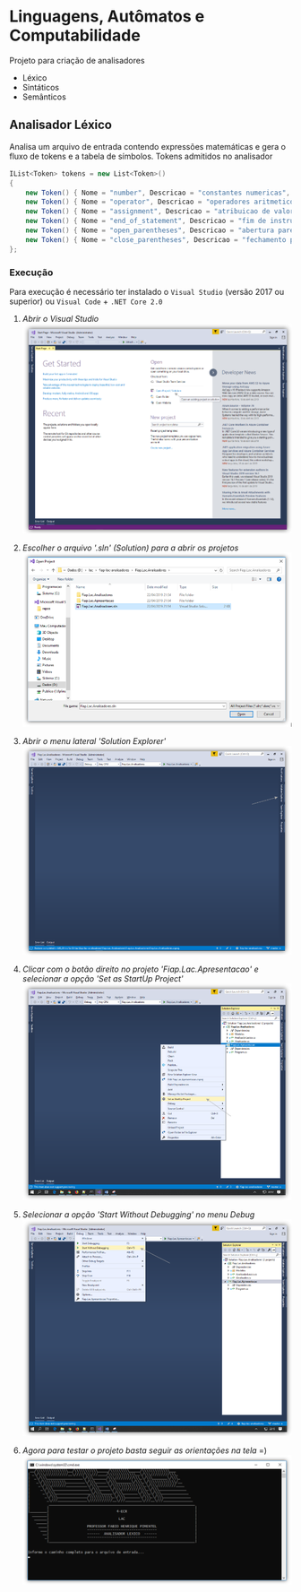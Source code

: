 # Linguagens, Autômatos e Computabilidade
Projeto para criação de analisadores
 - Léxico
 - Sintáticos
 - Semânticos

## Analisador Léxico
Analisa um arquivo de entrada contendo expressões matemáticas e gera o fluxo de tokens e a tabela de símbolos. Tokens admitidos no analisador 
```c#
IList<Token> tokens = new List<Token>()
{
	new Token() { Nome = "number", Descricao = "constantes numericas", Padrao = new Regex("[0-9]"), DeveEstarTabelaSimbolos = true },
	new Token() { Nome = "operator", Descricao = "operadores aritmeticos", Padrao = new Regex("[+|\\-|*|/]"), DeveEstarTabelaSimbolos = true },
	new Token() { Nome = "assignment", Descricao = "atribuicao de valores", Padrao = new Regex("[=]"), DeveEstarTabelaSimbolos = false },
	new Token() { Nome = "end_of_statement", Descricao = "fim de instrucao", Padrao = new Regex("[;]"), DeveEstarTabelaSimbolos = false },
	new Token() { Nome = "open_parentheses", Descricao = "abertura parenteses", Padrao = new Regex("[(]"), DeveEstarTabelaSimbolos = false },
	new Token() { Nome = "close_parentheses", Descricao = "fechamento parenteses", Padrao = new Regex("[)]"), DeveEstarTabelaSimbolos = false }
};
```

### Execução
Para execução é necessário ter instalado o ``Visual Studio`` (versão 2017 ou superior) ou ``Visual Code`` + ``.NET Core 2.0``  

1. *Abrir o Visual Studio*
![Primeiro Passo](/imagens/passo-01.png)

2. *Escolher o arquivo '.sln' (Solution) para a abrir os projetos*
![Segundo Passo](/imagens/passo-02.png)

3. *Abrir o menu lateral 'Solution Explorer'*
![Terceiro Passo](/imagens/passo-03.png)

4. *Clicar com o botão direito no projeto 'Fiap.Lac.Apresentacao' e selecionar a opção 'Set as StartUp Project'*
![Quarto Passo](/imagens/passo-04.png)

5. *Selecionar a opção 'Start Without Debugging' no menu Debug*
![Quinto Passo](/imagens/passo-05.png)

6. *Agora para testar o projeto basta seguir as orientações na tela* =)
![Último Passo](/imagens/passo-06.png)
